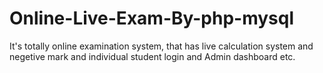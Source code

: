 # Online-Live-Exam-By-php-mysql
 It's totally online examination system, that has live calculation system and negetive mark and individual student login and Admin dashboard etc.
